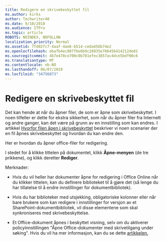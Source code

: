 ```yaml
---
title: Redigere en skrivebeskyttet fil
ms.author: kirks
author: Techwriter40
ms.date: 9/10/2018
ms.audience: ITPro
ms.topic: article
ROBOTS: NOINDEX, NOFOLLOW
localization_priority: Normal
ms.assetid: 7fd02fc7-4aaf-4ae6-b514-ceda456b74e2
ms.openlocfilehash: ebafb4ec807f6e6b9c26935e766456414212de81
ms.sourcegitcommit: 4b7e478ce700c0b781efec3857ac4dce5bdf00c6
ms.translationtype: MT
ms.contentlocale: nb-NO
ms.lasthandoff: 06/07/2019
ms.locfileid: "34756873"
---
```

# <a name="edit-a-read-only-file"></a>Redigere en skrivebeskyttet fil

Det kan hende at når du åpner filer, de som er åpne som skrivebeskyttet. I noen tilfeller er dette for ekstra sikkerhet, som når du åpner filer fra Internett og andre ganger, kan det være på grunn av en innstilling som kan endres. I artikkel [Hvorfor filen åpen i skrivebeskyttet](https://support.office.com/article/Why-did-my-file-open-read-only-3ab4b792-da50-4b38-8628-14c64e1f1d15) beskriver vi noen scenarier der en fil åpnes skrivebeskyttet og hvordan du kan endre den.

Her er hvordan du åpner office-filer for redigering.

I stedet for å klikke tittelen på dokumentet, klikk **Åpne-menyen** (de tre prikkene), og klikk deretter **Rediger**.

Merknader:

- Hvis du vil heller har dokumenter åpne for redigering i Office Online når du klikker tittelen, kan du definere biblioteket til å gjøre det (så lenge du har tillatelse til å endre innstillinger for dokumentbibliotek).

- Hvis du har biblioteker med utsjekking, obligatoriske kolonner eller når bare brukere som kan redigere i innstillinger for versjon av et SharePoint-dokumentbibliotek, vil disse elementene som skal synkroniseres med skrivebeskyttelse.

- Et Office-dokument åpnes i beskyttet visning, selv om du aktiverer policyinnstillingen "Åpne Office-dokumenter med skrivetilgang under søking". Hvis du vil ha mer informasjon, kan du se dette [artikkelen.](https://support.microsoft.com/help/983047/an-office-document-opens-in-protected-view-even-though-you-enable-the)

